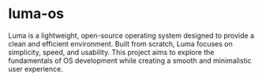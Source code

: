 # luma-os
Luma is a lightweight, open-source operating system designed to provide a clean and efficient environment. Built from scratch, Luma focuses on simplicity, speed, and usability. This project aims to explore the fundamentals of OS development while creating a smooth and minimalistic user experience.
